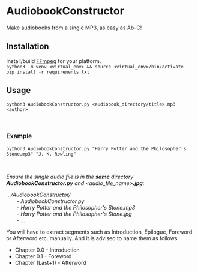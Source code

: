 # AudiobookConstructor
Make audiobooks from a single MP3, as easy as Ab-C!


## Installation
Install/build [FFmpeg](https://ffmpeg.org) for your platform.<br>
`python3 -m venv <virtual_env> && source <virtual_env>/bin/activate`<br>
`pip install -r requirements.txt`<br>

## Usage

`python3 AudiobookConstructor.py <audiobook_directory/title>.mp3 <author>`

<br>

### Example

`python3 AudiobookConstructor.py "Harry Potter and the Philosopher's Stone.mp3" "J. K. Rowling"`

<br>

_Ensure the single audio file is in the **same** directory **AudiobookConstructor.py** and <audio_file_name>**.jpg**:_

_.../AudiobookConstructor/_<br>
&emsp;&emsp;- _AudiobookConstructor.py_<br>
&emsp;&emsp;- _Harry Potter and the Philosopher's Stone.mp3_<br>
&emsp;&emsp;- _Harry Potter and the Philosopher's Stone.jpg_<br>
&emsp;&emsp;- _..._<br>

You will have to extract segments such as Introduction, Epilogue, Foreword or Afterword etc. manually. And it is advised to name them as follows:
* Chapter 0.0 - Introduction
* Chapter 0.1 - Foreword
* Chapter (Last+1) - Afterword
<br><br>
